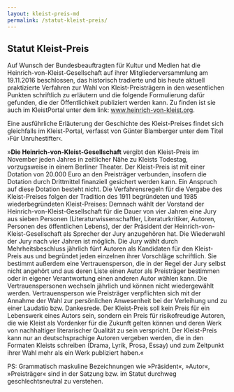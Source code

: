 ```yaml
---
layout: kleist-preis-md
permalink: /statut-kleist-preis/
---
```

## Statut Kleist-Preis

Auf Wunsch der Bundesbeauftragten für Kultur und Medien hat die Heinrich-von-Kleist-Gesellschaft auf ihrer Mitgliederversammlung am 19.11.2016 beschlossen, das historisch tradierte und bis heute aktuell praktizierte Verfahren zur Wahl von Kleist-Preisträgern in den wesentlichen Punkten schriftlich zu erläutern und die folgende Formulierung dafür gefunden, die der Öffentlichkeit publiziert werden kann. Zu finden ist sie auch im KleistPortal unter dem link: www.heinrich-von-kleist.org. 

Eine ausführliche Erläuterung der Geschichte des Kleist-Preises findet sich gleichfalls im Kleist-Portal, verfasst von Günter Blamberger unter dem Titel ›Für Unruhestifter‹.

»**Die Heinrich-von-Kleist-Gesellschaft** vergibt den Kleist-Preis im November jeden Jahres in zeitlicher Nähe zu Kleists Todestag, vorzugsweise in einem Berliner Theater. Der Kleist-Preis ist mit einer Dotation von 20.000 Euro an den Preisträger verbunden, insofern die Dotation durch Drittmittel finanziell gesichert werden kann. Ein Anspruch auf diese Dotation besteht nicht. Die Verfahrensregeln für die Vergabe des Kleist-Preises folgen der Tradition des 1911 begründeten und 1985 wiederbegründeten Kleist-Preises:
Demnach wählt der Vorstand der Heinrich-von-Kleist-Gesellschaft für die Dauer von vier Jahren eine Jury aus sieben Personen (Literaturwissenschaftler, Literaturkritiker, Autoren, Personen des öffentlichen Lebens), der der Präsident der Heinrich-von-Kleist-Gesellschaft als Sprecher der Jury anzugehören hat. Die Wiederwahl der Jury nach vier Jahren ist möglich. Die Jury wählt durch Mehrheitsbeschluss jährlich fünf Autoren als Kandidaten für den Kleist-Preis aus und begründet jeden einzelnen ihrer Vorschläge schriftlich. Sie bestimmt außerdem eine Vertrauensperson, die in der Regel der Jury selbst nicht angehört und aus deren Liste einen Autor als Preisträger bestimmen oder in eigener Verantwortung einen anderen Autor wählen kann. Die Vertrauenspersonen wechseln jährlich und können nicht wiedergewählt werden. Vertrauensperson wie Preisträger verpflichten sich mit der Annahme der Wahl zur persönlichen Anwesenheit bei der Verleihung und zu einer Laudatio bzw. Dankesrede. Der Kleist-Preis soll kein Preis für ein Lebenswerk eines Autors sein, sondern ein Preis für risikofreudige Autoren, die wie Kleist als Vordenker für die Zukunft gelten können und deren Werk von nachhaltiger literarischer Qualität zu sein verspricht. Der Kleist-Preis kann nur an deutschsprachige Autoren vergeben werden, die in den Formaten Kleists schreiben (Drama, Lyrik, Prosa, Essay) und zum Zeitpunkt ihrer Wahl mehr als ein Werk publiziert haben.«

PS: Grammatisch maskuline Bezeichnungen wie »Präsident«, »Autor«, »Preisträger« sind in der Satzung bzw. im Statut durchweg geschlechtsneutral zu verstehen.
